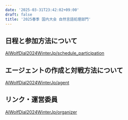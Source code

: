 ```yaml
---
date: '2025-03-31T23:42:02+09:00'
draft: false
title: '2025春季 国内大会 自然言語処理部門'
---
```




## 日程と参加方法について
[AIWolfDial2024WinterJp/schedule_participation](/menu/AIWolfDial2024WinterJp/schedule_participation)

## エージェントの作成と対戦方法について
[AIWolfDial2024WinterJp/agent](/menu/AIWolfDial2024WinterJp/agent)

## リンク・運営委員
[AIWolfDial2024WinterJp/organizer](/menu/AIWolfDial2024WinterJp/organizer)